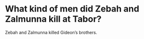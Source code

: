 # What kind of men did Zebah and Zalmunna kill at Tabor?

Zebah and Zalmunna killed Gideon’s brothers.
